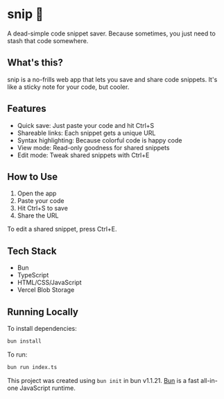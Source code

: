 # snip 📎

A dead-simple code snippet saver. Because sometimes, you just need to stash that code somewhere.

## What's this?

snip is a no-frills web app that lets you save and share code snippets. It's like a sticky note for your code, but cooler.

## Features

- Quick save: Just paste your code and hit Ctrl+S
- Shareable links: Each snippet gets a unique URL
- Syntax highlighting: Because colorful code is happy code
- View mode: Read-only goodness for shared snippets
- Edit mode: Tweak shared snippets with Ctrl+E

## How to Use

1. Open the app
2. Paste your code
3. Hit Ctrl+S to save
4. Share the URL

To edit a shared snippet, press Ctrl+E.

## Tech Stack

- Bun
- TypeScript
- HTML/CSS/JavaScript
- Vercel Blob Storage

## Running Locally

To install dependencies:

```bash
bun install
```

To run:

```bash
bun run index.ts
```

This project was created using `bun init` in bun v1.1.21. [Bun](https://bun.sh) is a fast all-in-one JavaScript runtime.
